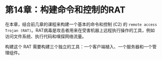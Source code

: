 # 第14章：构建命令和控制的RAT

在本章，结合前几章的课程来构建一个基本的命令和控制 (C2) 的 `remote access Trojan (RAT)`。RAT病毒是攻击者用来在受害机器上远程执行操作的工具，例如访问文件系统、执行代码和嗅探网络流量。

构建这个 RAT 需要构建三个独立的工具：一个客户端植入、一个服务器和一个管理组件。

